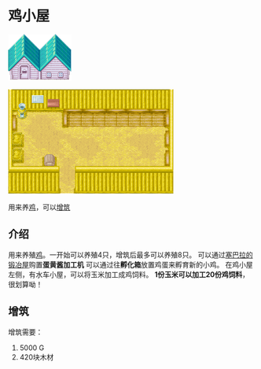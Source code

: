 # 鸡小屋

![完全增筑后的鸡小屋1](Chicken-1.png)

![完全增筑后的鸡小屋2](Chicken.png)

用来养[鸡](/life/pasture/chicken.md)，可以[增筑](/place/expansion.md)

## 介绍

用来养殖[鸡](/life/pasture/chicken.md)。一开始可以养殖4只，增筑后最多可以养殖8只。
可以通过[塞巴拉的锻冶屋](/place/Forging.md)购置**蛋黄酱加工机**
可以通过往**孵化箱**放置鸡蛋来孵育新的小鸡。
在鸡小屋左侧，有水车小屋，可以将玉米加工成鸡饲料。
**1份玉米可以加工20份鸡饲料**，很划算呦！

## 增筑

增筑需要：

1. 5000 G
2. 420块木材
